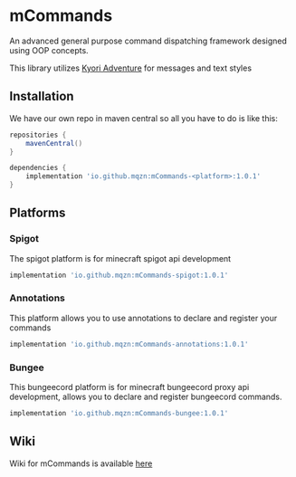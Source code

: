 # mCommands

An advanced general purpose command dispatching framework
designed using OOP concepts.

This library utilizes [Kyori Adventure](https://github.com/KyoriPowered/adventure) for
messages and text styles

## Installation

We have our own repo in maven central
so all you have to do is like this:

```gradle 
repositories {
    mavenCentral()
}

dependencies {
    implementation 'io.github.mqzn:mCommands-<platform>:1.0.1'
}
```

## Platforms

### Spigot

The spigot platform is for minecraft spigot api development

```gradle
implementation 'io.github.mqzn:mCommands-spigot:1.0.1'
```

### Annotations

This platform allows you to use annotations to declare and register your commands

```gradle
implementation 'io.github.mqzn:mCommands-annotations:1.0.1'
```

### Bungee

This bungeecord platform is for minecraft bungeecord proxy api development, allows you
to declare and register bungeecord commands.

```gradle
implementation 'io.github.mqzn:mCommands-bungee:1.0.1'
```

## Wiki

Wiki for mCommands is available [here](https://github.com/Mqzn/mCommands/wiki)
